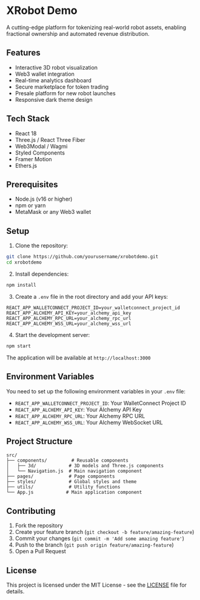 # XRobot Demo

A cutting-edge platform for tokenizing real-world robot assets, enabling fractional ownership and automated revenue distribution.

## Features

- Interactive 3D robot visualization
- Web3 wallet integration
- Real-time analytics dashboard
- Secure marketplace for token trading
- Presale platform for new robot launches
- Responsive dark theme design

## Tech Stack

- React 18
- Three.js / React Three Fiber
- Web3Modal / Wagmi
- Styled Components
- Framer Motion
- Ethers.js

## Prerequisites

- Node.js (v16 or higher)
- npm or yarn
- MetaMask or any Web3 wallet

## Setup

1. Clone the repository:
```bash
git clone https://github.com/yourusername/xrobotdemo.git
cd xrobotdemo
```

2. Install dependencies:
```bash
npm install
```

3. Create a `.env` file in the root directory and add your API keys:
```
REACT_APP_WALLETCONNECT_PROJECT_ID=your_walletconnect_project_id
REACT_APP_ALCHEMY_API_KEY=your_alchemy_api_key
REACT_APP_ALCHEMY_RPC_URL=your_alchemy_rpc_url
REACT_APP_ALCHEMY_WSS_URL=your_alchemy_wss_url
```

4. Start the development server:
```bash
npm start
```

The application will be available at `http://localhost:3000`

## Environment Variables

You need to set up the following environment variables in your `.env` file:

- `REACT_APP_WALLETCONNECT_PROJECT_ID`: Your WalletConnect Project ID
- `REACT_APP_ALCHEMY_API_KEY`: Your Alchemy API Key
- `REACT_APP_ALCHEMY_RPC_URL`: Your Alchemy RPC URL
- `REACT_APP_ALCHEMY_WSS_URL`: Your Alchemy WebSocket URL

## Project Structure

```
src/
├── components/         # Reusable components
│   ├── 3d/            # 3D models and Three.js components
│   └── Navigation.js  # Main navigation component
├── pages/             # Page components
├── styles/            # Global styles and theme
├── utils/             # Utility functions
└── App.js            # Main application component
```

## Contributing

1. Fork the repository
2. Create your feature branch (`git checkout -b feature/amazing-feature`)
3. Commit your changes (`git commit -m 'Add some amazing feature'`)
4. Push to the branch (`git push origin feature/amazing-feature`)
5. Open a Pull Request

## License

This project is licensed under the MIT License - see the [LICENSE](LICENSE) file for details.
